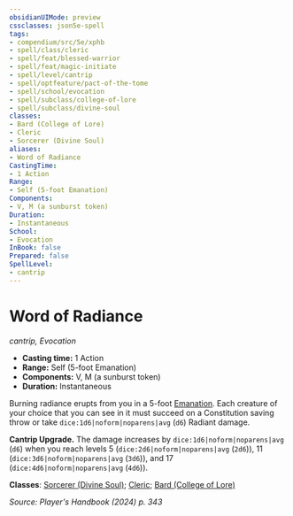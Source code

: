 ```yaml
---
obsidianUIMode: preview
cssclasses: json5e-spell
tags:
- compendium/src/5e/xphb
- spell/class/cleric
- spell/feat/blessed-warrior
- spell/feat/magic-initiate
- spell/level/cantrip
- spell/optfeature/pact-of-the-tome
- spell/school/evocation
- spell/subclass/college-of-lore
- spell/subclass/divine-soul
classes:
- Bard (College of Lore)
- Cleric
- Sorcerer (Divine Soul)
aliases:
- Word of Radiance
CastingTime: 
- 1 Action
Range:
- Self (5-foot Emanation)
Components:
- V, M (a sunburst token)
Duration:
- Instantaneous
School:
- Evocation
InBook: false
Prepared: false
SpellLevel:
- cantrip
---
```

# Word of Radiance
*cantrip, Evocation*  


- **Casting time:** 1 Action
- **Range:** Self (5-foot Emanation)
- **Components:** V, M (a sunburst token)
- **Duration:** Instantaneous

Burning radiance erupts from you in a 5-foot [Emanation](/3-Mechanics/CLI/variant-rules/emanation-area-of-effect-xphb.md). Each creature of your choice that you can see in it must succeed on a Constitution saving throw or take `dice:1d6|noform|noparens|avg` (`d6`) Radiant damage.

**Cantrip Upgrade.** The damage increases by `dice:1d6|noform|noparens|avg` (`d6`) when you reach levels 5 (`dice:2d6|noform|noparens|avg` (`2d6`)), 11 (`dice:3d6|noform|noparens|avg` (`3d6`)), and 17 (`dice:4d6|noform|noparens|avg` (`4d6`)).

**Classes**: [Sorcerer (Divine Soul)](/3-Mechanics/CLI/lists/list-spells-classes-divine-soul-xge.md "subclass=XGE;class=XPHB"); [Cleric](/3-Mechanics/CLI/lists/list-spells-classes-cleric.md); [Bard (College of Lore)](/3-Mechanics/CLI/lists/list-spells-classes-college-of-lore-xphb.md "subclass=XPHB;class=XPHB")

*Source: Player's Handbook (2024) p. 343*